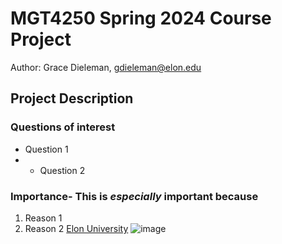 # MGT4250 Spring 2024 Course Project
Author: Grace Dieleman, gdieleman@elon.edu

## Project Description
 ### Questions of interest
 - Question 1
 - - Question 2
 ### Importance- This is *especially* **important** because
 1. Reason 1
 2. Reason 2 [Elon University](https://elon.edu)
![image](https://github.com/baseballresearch34/mgt4250spring2024/assets/148730367/9b9b5ddb-a6b5-4174-beca-07314c0da828)

